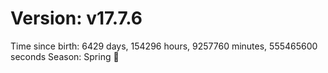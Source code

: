# Version: v17.7.6
Time since birth: 6429 days, 154296 hours, 9257760 minutes, 555465600 seconds
Season: Spring 🌸
